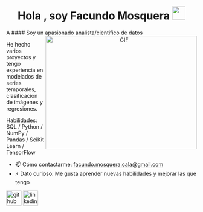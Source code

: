<h1 align="center"><b>Hola , soy Facundo Mosquera  </b><img src="https://media.giphy.com/media/hvRJCLFzcasrR4ia7z/giphy.gif" width="35"></h1>
<!--  -->A
#### Soy un apasionado analista/cientifico de datos
<a target="_blank" align="center">
  <img align="right" top="500" height="300" width="400" alt="GIF" src="https://media.giphy.com/media/SWoSkN6DxTszqIKEqv/giphy.gif">
</a>



He hecho varios proyectos y tengo experiencia en modelados de series temporales, clasificación de imágenes y regresiones.

Habilidades: SQL / Python / NumPy / Pandas / SciKit Learn / TensorFlow 

- 📫 Cómo contactarme: facundo.mosquera.cala@gmail.com 
- ⚡ Dato curioso: Me gusta aprender nuevas habilidades y mejorar las que tengo 


[<img src='https://cdn.jsdelivr.net/npm/simple-icons@3.0.1/icons/github.svg' alt='github' height='40'>](https://github.com/Facudlomas)  [<img src='https://cdn.jsdelivr.net/npm/simple-icons@3.0.1/icons/linkedin.svg' alt='linkedin' height='40'>](https://www.linkedin.com/in/facundo-mosquera//)  

